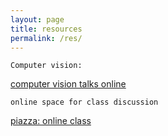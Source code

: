 ```yaml
---
layout: page
title: resources
permalink: /res/
---
```


`Computer vision:`

[computer vision talks online]

`online space for class discussion`

[piazza: online class]

[computer vision talks online]: http://www.computervisiontalks.com/
[piazza: online class]: https://piazza.com/

